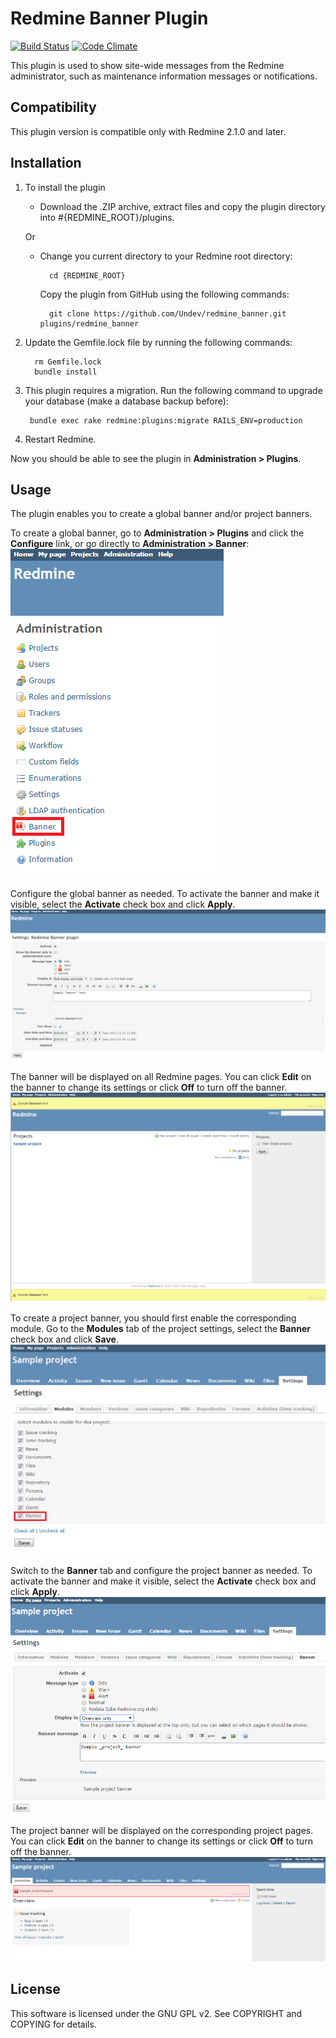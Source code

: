# Redmine Banner Plugin 

[![Build Status](https://travis-ci.org/Undev/redmine_banner.png)](https://travis-ci.org/Undev/redmine_banner)
[![Code Climate](https://codeclimate.com/github/Undev/redmine_banner.png)](https://codeclimate.com/github/Undev/redmine_banner)

This plugin is used to show site-wide messages from the Redmine administrator, such as maintenance information messages or notifications.

## Compatibility

This plugin version is compatible only with Redmine 2.1.0 and later.

## Installation

1. To install the plugin
    * Download the .ZIP archive, extract files and copy the plugin directory into #{REDMINE_ROOT}/plugins.
    
    Or

    * Change you current directory to your Redmine root directory:  

            cd {REDMINE_ROOT}
            
      Copy the plugin from GitHub using the following commands:
      
            git clone https://github.com/Undev/redmine_banner.git plugins/redmine_banner
            
2. Update the Gemfile.lock file by running the following commands:  

         rm Gemfile.lock  
         bundle install
            
3. This plugin requires a migration. Run the following command to upgrade your database (make a database backup before):  

        bundle exec rake redmine:plugins:migrate RAILS_ENV=production 

4. Restart Redmine.

Now you should be able to see the plugin in **Administration > Plugins**.

## Usage

The plugin enables you to create a global banner and/or project banners.

To create a global banner, go to **Administration > Plugins** and click the **Configure** link, or go directly to **Administration > Banner**:  
![banner](banner_1.PNG)

Configure the global banner as needed. To activate the banner and make it visible, select the **Activate** check box and click **Apply**.  
![global banner settings](banner_2.PNG)

The banner will be displayed on all Redmine pages. You can click **Edit** on the banner to change its settings or click **Off** to turn off the banner.  
![global banner result](banner_3.PNG)

To create a project banner, you should first enable the corresponding module. Go to the **Modules** tab of the project settings, select the **Banner** check box and click **Save**.  
![banner module](banner_4.PNG)

Switch to the **Banner** tab and configure the project banner as needed. To activate the banner and make it visible, select the **Activate** check box and click **Apply**.  
![project banner settings](banner_5.PNG)

The project banner will be displayed on the corresponding project pages. You can click **Edit** on the banner to change its settings or click **Off** to turn off the banner.  
![project banner result](banner_6.PNG)

## License

This software is licensed under the GNU GPL v2. See COPYRIGHT and COPYING for details.